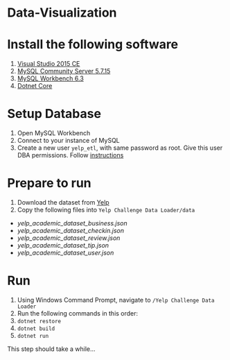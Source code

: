 # Data-Visualization

# Install the following software

1. [Visual Studio 2015 CE](https://go.microsoft.com/fwlink/?LinkId=691978&clcid=0x409)
1. [MySQL Community Server 5.7.15](https://dev.mysql.com/downloads/mysql/)
1. [MySQL Workbench 6.3](http://www.mysql.com/products/workbench/)
1. [Dotnet Core](https://www.microsoft.com/net/core#windows)

# Setup Database

1. Open MySQL Workbench
1. Connect to your instance of MySQL
1. Create a new user `yelp_etl`, with same password as root. Give this user DBA permissions. Follow [instructions](https://dev.mysql.com/doc/workbench/en/wb-mysql-connections-navigator-management-users-and-privileges.html)

# Prepare to run

1. Download the dataset from [Yelp]()
1. Copy the following files into `Yelp Challenge Data Loader/data`
  * _yelp_academic_dataset_business.json_
  * _yelp_academic_dataset_checkin.json_
  * _yelp_academic_dataset_review.json_
  * _yelp_academic_dataset_tip.json_
  * _yelp_academic_dataset_user.json_

# Run

1. Using Windows Command Prompt, navigate to `/Yelp Challenge Data Loader`
1. Run the following commands in this order:
  1. `dotnet restore`
  1. `dotnet build`
  1. `dotnet run`

This step should take a while...

